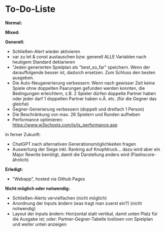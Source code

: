 # To-Do-Liste

**Normal:**


**Mixed:**


**Generell:**
- Schließen-Alert wieder aktivieren
- var zu let & const austauschen bzw. generell ALLE Variablen nach heutigem Standard deklarieren
- "Jeden generierten Spielplan als "best_so_far" speichern. Wenn der darauffolgende besser ist, dadurch ersetzen. Zum Schluss den besten ausgeben.
- Die Auto-Neugenerierung verbessern: Wenn nach gewisser Zeit keine Spiele ohne doppelten Paarungen gefunden werden konnten, die Bedingungen erleichtern, z.B. 2 Spieler dürfen doppelte Partner haben oder jeder darf 1 doppelten Partner haben o.Ä. etc. (für die Gegner das gleiche)
- Gegner-Generierung verbessern (doppelt und dreifach 1 Person)
- Die Beschränkung von max. 26 Spielern und Runden aufheben
- Performance optimieren: https://www.w3schools.com/js/js_performance.asp

In ferner Zukunft:
- ChatGPT nach alternativen Generationsmöglichkeiten fragen
- Auswertung der Siege inkl. Ranking auf Knopfdruck... dazu wird aber ein Major Rewrite benötigt, damit die Darstellung anders wird (Flashscore-ähnlich)


**Erledigt:**
+ "Webapp", hosted via Github Pages


**Nicht möglich oder notwendig:**
- Schließen-Alerts vervielfachen (nicht möglich)
- Anordnung der Inputs ändern (was tragt man zuerst ein?) (nicht notwendig)
- Layout der Inputs ändern: Horizontal statt vertikal, damit unten Platz für die Ausgabe ist; oder: Partner-Gegner-Tabelle loslösen von Spielplan und weiter unten anzeigen